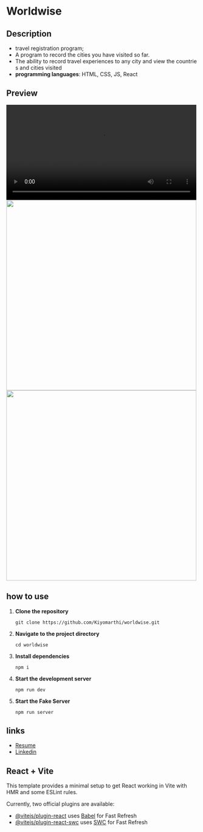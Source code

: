 # Worldwise
## Description
- travel registration program;
- A program to record the cities you have visited so far.
- The ability to record travel experiences to any city and view the countries and cities visited
- **programming languages**: HTML, CSS, JS, React
## Preview
<video controls Autoplay src="https://github.com/user-attachments/assets/8db7365c-3850-4dd9-a789-9e5e3b8ae8b7" type="video/mp4"  width="500"></video>
<img src="https://github.com/user-attachments/assets/1d1b10c6-7865-4ad4-98b3-7d3ea0fa3a44" width="500">
<img src="https://github.com/user-attachments/assets/1f14f232-c271-42bb-bc5d-35e18395a6e8" width="500">
    

## how to use
1. **Clone the repository**
    ```
    git clone https://github.com/Kiyomarthi/worldwise.git
    ```
2. **Navigate to the project directory**
    ```
    cd worldwise
    ```
3. **Install dependencies**
    ```
    npm i
    ```
4. **Start the development server**
    ```
    npm run dev
    ```
5. **Start the Fake Server**
    ```
    npm run server
    ```
## links
- [Resume](https://drive.google.com/file/d/1MSikW0hlfwjpsI_VPBEZjkt8BuPGj5z8/view?usp=sharing)
- [Linkedin](https://www.linkedin.com/in/kiyomarthi/)

## React + Vite

This template provides a minimal setup to get React working in Vite with HMR and some ESLint rules.

Currently, two official plugins are available:

- [@vitejs/plugin-react](https://github.com/vitejs/vite-plugin-react/blob/main/packages/plugin-react/README.md) uses [Babel](https://babeljs.io/) for Fast Refresh
- [@vitejs/plugin-react-swc](https://github.com/vitejs/vite-plugin-react-swc) uses [SWC](https://swc.rs/) for Fast Refresh
